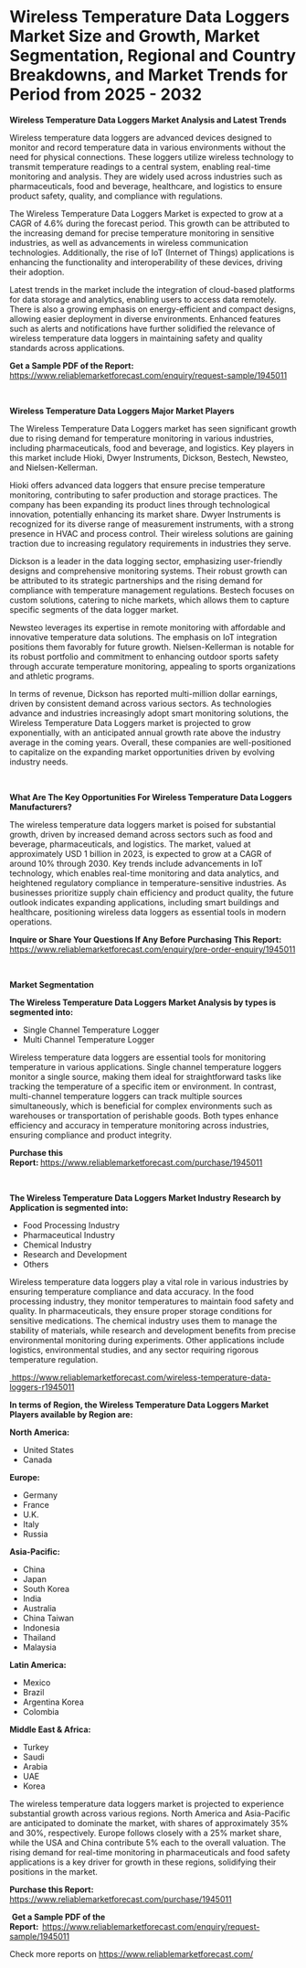 <p><h1>Wireless Temperature Data Loggers Market Size and Growth, Market Segmentation, Regional and Country Breakdowns, and Market Trends for Period from 2025 -  2032</h1></p><p><strong>Wireless Temperature Data Loggers Market Analysis and Latest Trends</strong></p>
<p><p>Wireless temperature data loggers are advanced devices designed to monitor and record temperature data in various environments without the need for physical connections. These loggers utilize wireless technology to transmit temperature readings to a central system, enabling real-time monitoring and analysis. They are widely used across industries such as pharmaceuticals, food and beverage, healthcare, and logistics to ensure product safety, quality, and compliance with regulations.</p><p>The Wireless Temperature Data Loggers Market is expected to grow at a CAGR of 4.6% during the forecast period. This growth can be attributed to the increasing demand for precise temperature monitoring in sensitive industries, as well as advancements in wireless communication technologies. Additionally, the rise of IoT (Internet of Things) applications is enhancing the functionality and interoperability of these devices, driving their adoption.</p><p>Latest trends in the market include the integration of cloud-based platforms for data storage and analytics, enabling users to access data remotely. There is also a growing emphasis on energy-efficient and compact designs, allowing easier deployment in diverse environments. Enhanced features such as alerts and notifications have further solidified the relevance of wireless temperature data loggers in maintaining safety and quality standards across applications.</p></p>
<p><strong>Get a Sample PDF of the Report:&nbsp;</strong> <a href="https://www.reliablemarketforecast.com/enquiry/request-sample/1945011?utm_campaign=3089&utm_medium=2&utm_source=Github&utm_content=ia&utm_term=10042025&utm_id=wireless-temperature-data-loggers">https://www.reliablemarketforecast.com/enquiry/request-sample/1945011</a></p>
<p>&nbsp;</p>
<p><strong>Wireless Temperature Data Loggers Major Market Players</strong></p>
<p><p>The Wireless Temperature Data Loggers market has seen significant growth due to rising demand for temperature monitoring in various industries, including pharmaceuticals, food and beverage, and logistics. Key players in this market include Hioki, Dwyer Instruments, Dickson, Bestech, Newsteo, and Nielsen-Kellerman.</p><p>Hioki offers advanced data loggers that ensure precise temperature monitoring, contributing to safer production and storage practices. The company has been expanding its product lines through technological innovation, potentially enhancing its market share. Dwyer Instruments is recognized for its diverse range of measurement instruments, with a strong presence in HVAC and process control. Their wireless solutions are gaining traction due to increasing regulatory requirements in industries they serve.</p><p>Dickson is a leader in the data logging sector, emphasizing user-friendly designs and comprehensive monitoring systems. Their robust growth can be attributed to its strategic partnerships and the rising demand for compliance with temperature management regulations. Bestech focuses on custom solutions, catering to niche markets, which allows them to capture specific segments of the data logger market.</p><p>Newsteo leverages its expertise in remote monitoring with affordable and innovative temperature data solutions. The emphasis on IoT integration positions them favorably for future growth. Nielsen-Kellerman is notable for its robust portfolio and commitment to enhancing outdoor sports safety through accurate temperature monitoring, appealing to sports organizations and athletic programs.</p><p>In terms of revenue, Dickson has reported multi-million dollar earnings, driven by consistent demand across various sectors. As technologies advance and industries increasingly adopt smart monitoring solutions, the Wireless Temperature Data Loggers market is projected to grow exponentially, with an anticipated annual growth rate above the industry average in the coming years. Overall, these companies are well-positioned to capitalize on the expanding market opportunities driven by evolving industry needs.</p></p>
<p>&nbsp;</p>
<p><strong>What Are The Key Opportunities For Wireless Temperature Data Loggers Manufacturers?</strong></p>
<p><p>The wireless temperature data loggers market is poised for substantial growth, driven by increased demand across sectors such as food and beverage, pharmaceuticals, and logistics. The market, valued at approximately USD 1 billion in 2023, is expected to grow at a CAGR of around 10% through 2030. Key trends include advancements in IoT technology, which enables real-time monitoring and data analytics, and heightened regulatory compliance in temperature-sensitive industries. As businesses prioritize supply chain efficiency and product quality, the future outlook indicates expanding applications, including smart buildings and healthcare, positioning wireless data loggers as essential tools in modern operations.</p></p>
<p><strong>Inquire or Share Your Questions If Any Before Purchasing This Report:</strong> <a href="https://www.reliablemarketforecast.com/enquiry/pre-order-enquiry/1945011?utm_campaign=3089&utm_medium=2&utm_source=Github&utm_content=ia&utm_term=10042025&utm_id=wireless-temperature-data-loggers">https://www.reliablemarketforecast.com/enquiry/pre-order-enquiry/1945011</a></p>
<p>&nbsp;</p>
<p><strong>Market Segmentation</strong></p>
<p><strong>The Wireless Temperature Data Loggers Market Analysis by types is segmented into:</strong></p>
<p><ul><li>Single Channel Temperature Logger</li><li>Multi Channel Temperature Logger</li></ul></p>
<p><p>Wireless temperature data loggers are essential tools for monitoring temperature in various applications. Single channel temperature loggers monitor a single source, making them ideal for straightforward tasks like tracking the temperature of a specific item or environment. In contrast, multi-channel temperature loggers can track multiple sources simultaneously, which is beneficial for complex environments such as warehouses or transportation of perishable goods. Both types enhance efficiency and accuracy in temperature monitoring across industries, ensuring compliance and product integrity.</p></p>
<p><strong>Purchase this Report:&nbsp;</strong><a href="https://www.reliablemarketforecast.com/purchase/1945011?utm_campaign=3089&utm_medium=2&utm_source=Github&utm_content=ia&utm_term=10042025&utm_id=wireless-temperature-data-loggers">https://www.reliablemarketforecast.com/purchase/1945011</a></p>
<p>&nbsp;</p>
<p><strong>The Wireless Temperature Data Loggers Market Industry Research by Application is segmented into:</strong></p>
<p><ul><li>Food Processing Industry</li><li>Pharmaceutical Industry</li><li>Chemical Industry</li><li>Research and Development</li><li>Others</li></ul></p>
<p><p>Wireless temperature data loggers play a vital role in various industries by ensuring temperature compliance and data accuracy. In the food processing industry, they monitor temperatures to maintain food safety and quality. In pharmaceuticals, they ensure proper storage conditions for sensitive medications. The chemical industry uses them to manage the stability of materials, while research and development benefits from precise environmental monitoring during experiments. Other applications include logistics, environmental studies, and any sector requiring rigorous temperature regulation.</p></p>
<p><a href="https://www.reliablemarketforecast.com/wireless-temperature-data-loggers-r1945011?utm_campaign=3089&utm_medium=2&utm_source=Github&utm_content=ia&utm_term=10042025&utm_id=wireless-temperature-data-loggers">&nbsp;https://www.reliablemarketforecast.com/wireless-temperature-data-loggers-r1945011</a></p>
<p><strong>In terms of Region, the Wireless Temperature Data Loggers Market Players available by Region are:</strong></p>
<p>
    <p> <strong> North America: </strong>
        <ul>
            <li>United States</li>
            <li>Canada</li>
        </ul>
        </p> 
    <p> <strong> Europe: </strong>
        <ul>
            <li>Germany</li>
            <li>France</li>
            <li>U.K.</li>
            <li>Italy</li>
            <li>Russia</li>
        </ul>
        </p> 
    <p> <strong> Asia-Pacific: </strong>
        <ul>
            <li>China</li>
            <li>Japan</li>
            <li>South Korea</li>
            <li>India</li>
            <li>Australia</li>
            <li>China Taiwan</li>
            <li>Indonesia</li>
            <li>Thailand</li>
            <li>Malaysia</li>
        </ul>
        </p> 
    <p> <strong> Latin America: </strong>
        <ul>
            <li>Mexico</li>
            <li>Brazil</li>
            <li>Argentina Korea</li>
            <li>Colombia</li>
        </ul>
        </p> 
    <p> <strong> Middle East & Africa: </strong>
        <ul>
            <li>Turkey</li>
            <li>Saudi</li>
            <li>Arabia</li>
            <li>UAE</li>
            <li>Korea</li>
        </ul>
    </p>
    </p>
<p><p>The wireless temperature data loggers market is projected to experience substantial growth across various regions. North America and Asia-Pacific are anticipated to dominate the market, with shares of approximately 35% and 30%, respectively. Europe follows closely with a 25% market share, while the USA and China contribute 5% each to the overall valuation. The rising demand for real-time monitoring in pharmaceuticals and food safety applications is a key driver for growth in these regions, solidifying their positions in the market.</p></p>
<p><strong>Purchase this Report: </strong><a href="https://www.reliablemarketforecast.com/purchase/1945011?utm_campaign=3089&utm_medium=2&utm_source=Github&utm_content=ia&utm_term=10042025&utm_id=wireless-temperature-data-loggers">https://www.reliablemarketforecast.com/purchase/1945011</a></p>
<p>&nbsp;<strong>Get a Sample PDF of the Report:&nbsp;&nbsp;</strong><a href="https://www.reliablemarketforecast.com/enquiry/request-sample/1945011?utm_campaign=3089&utm_medium=2&utm_source=Github&utm_content=ia&utm_term=10042025&utm_id=wireless-temperature-data-loggers">https://www.reliablemarketforecast.com/enquiry/request-sample/1945011</a></p>
<p><strong></strong></p>
<p>Check more reports on <a href="https://www.reliablemarketforecast.com/?utm_campaign=3089&utm_medium=2&utm_source=Github&utm_content=ia&utm_term=10042025&utm_id=wireless-temperature-data-loggers">https://www.reliablemarketforecast.com/</a></p>
